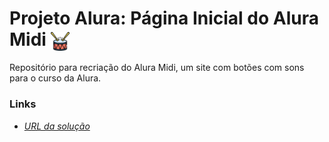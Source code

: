 # Projeto Alura: Página Inicial do Alura Midi <img align="center" alt="logo-bateria" height="30" width="30" src="https://raw.githubusercontent.com/JPerluxo/Projeto-Alura-AluraMidi/main/images/bateria.png" style="max-width:100%;">
Repositório para recriação do Alura Midi, um site com botões com sons para o curso da Alura.

### Links
- <a href="https://jperluxo.github.io/Projeto-Alura-AluraMidi" target="_blank">*URL da solução*</a>
